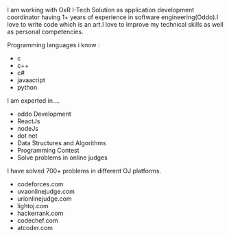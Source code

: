 I am working with OxR I-Tech Solution as application development coordinator having 1+ years of experience in software engineering(Oddo).I love to write code which  is an  art.l love to improve my technical skills as well as personal competencies. 

Programming languages i know :

- c
- c++
- c#
- javaacript
- python

I am experted  in....

- oddo Development 
- ReactJs
- nodeJs
- dot net
- Data Structures and Algorithms
- Programming Contest 
- Solve problems in online judges 

I have solved 700+ problems in different
 OJ platforms.

- codeforces.com 
- uvaonlinejudge.com 
- urionlinejudge.com
- lightoj.com
- hackerrank.com
- codechef.com
- atcoder.com
